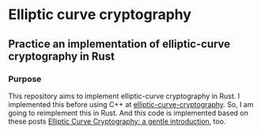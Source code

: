 # Elliptic curve cryptography

## Practice an implementation of elliptic-curve cryptography in Rust

### Purpose

This repository aims to implement elliptic-curve cryptography in Rust. I 
implemented this before using C++ at [elliptic-curve-cryptography](https://github.com/minsubb13/elliptic-curve-cryptography). So, I am going 
to reimplement this in Rust. And this code is implemented based on these posts 
[Elliptic Curve Cryptography: a gentle introduction](https://andrea.corbellini.name/2015/05/17/elliptic-curve-cryptography-a-gentle-introduction/), too.
